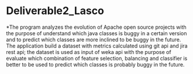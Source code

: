 # Deliverable2_Lasco
*The program analyzes the evolution of Apache open source projects with the purpose of understand which java classes is buggy in a certain version and to predict which classes are more inclined to be buggy in the future. The application build a dataset with metrics calculated using git api and jira rest api; the dataset is used as input of weka api with the purpose of evaluate which combination of feature selection, balancing and classifier is better to be used to predict which classes is probably buggy in the future.
